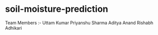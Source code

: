 # soil-moisture-prediction

Team Members :-
Uttam Kumar
Priyanshu Sharma
Aditya Anand
Rishabh Adhikari
